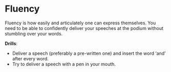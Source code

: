 # Fluency

Fluency is how easily and articulately one can express themselves. You need to be able to confidently deliver your speeches at the podium without stumbling over your words.

**Drills**:
* Deliver a speech (preferably a pre-written one) and insert the word ‘and’ after every word.
* Try to deliver a speech with a pen in your mouth. 
